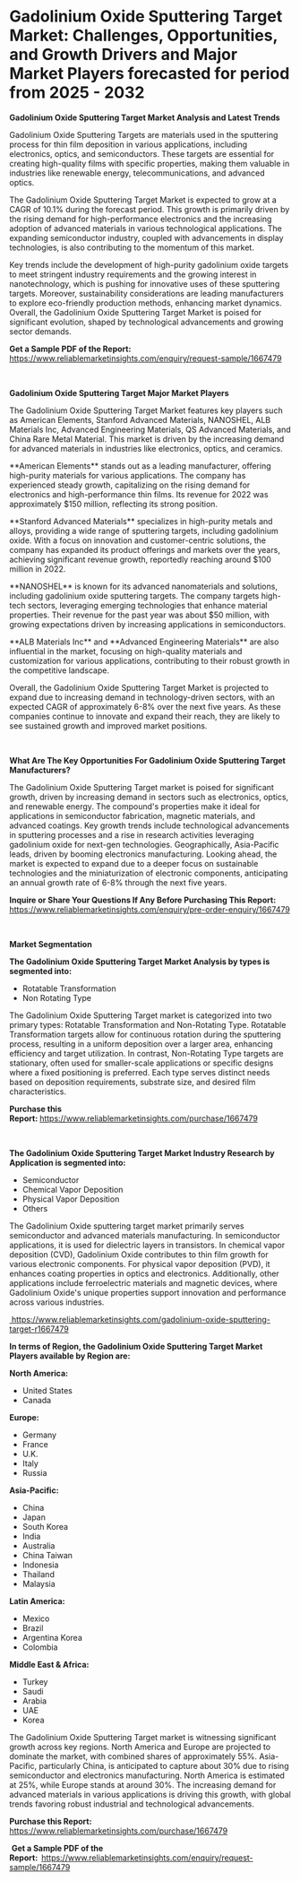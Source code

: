 <p><h1>Gadolinium Oxide Sputtering Target Market: Challenges, Opportunities, and Growth Drivers and Major Market Players forecasted for period from 2025 - 2032</h1></p><p><strong>Gadolinium Oxide Sputtering Target Market Analysis and Latest Trends</strong></p>
<p><p>Gadolinium Oxide Sputtering Targets are materials used in the sputtering process for thin film deposition in various applications, including electronics, optics, and semiconductors. These targets are essential for creating high-quality films with specific properties, making them valuable in industries like renewable energy, telecommunications, and advanced optics.</p><p>The Gadolinium Oxide Sputtering Target Market is expected to grow at a CAGR of 10.1% during the forecast period. This growth is primarily driven by the rising demand for high-performance electronics and the increasing adoption of advanced materials in various technological applications. The expanding semiconductor industry, coupled with advancements in display technologies, is also contributing to the momentum of this market.</p><p>Key trends include the development of high-purity gadolinium oxide targets to meet stringent industry requirements and the growing interest in nanotechnology, which is pushing for innovative uses of these sputtering targets. Moreover, sustainability considerations are leading manufacturers to explore eco-friendly production methods, enhancing market dynamics. Overall, the Gadolinium Oxide Sputtering Target Market is poised for significant evolution, shaped by technological advancements and growing sector demands.</p></p>
<p><strong>Get a Sample PDF of the Report:&nbsp;</strong> <a href="https://www.reliablemarketinsights.com/enquiry/request-sample/1667479?utm_campaign=2737&utm_medium=2&utm_source=Github&utm_content=ia&utm_term=18042025&utm_id=gadolinium-oxide-sputtering-target">https://www.reliablemarketinsights.com/enquiry/request-sample/1667479</a></p>
<p>&nbsp;</p>
<p><strong>Gadolinium Oxide Sputtering Target Major Market Players</strong></p>
<p><p>The Gadolinium Oxide Sputtering Target Market features key players such as American Elements, Stanford Advanced Materials, NANOSHEL, ALB Materials Inc, Advanced Engineering Materials, QS Advanced Materials, and China Rare Metal Material. This market is driven by the increasing demand for advanced materials in industries like electronics, optics, and ceramics.</p><p>**American Elements** stands out as a leading manufacturer, offering high-purity materials for various applications. The company has experienced steady growth, capitalizing on the rising demand for electronics and high-performance thin films. Its revenue for 2022 was approximately $150 million, reflecting its strong position.</p><p>**Stanford Advanced Materials** specializes in high-purity metals and alloys, providing a wide range of sputtering targets, including gadolinium oxide. With a focus on innovation and customer-centric solutions, the company has expanded its product offerings and markets over the years, achieving significant revenue growth, reportedly reaching around $100 million in 2022.</p><p>**NANOSHEL** is known for its advanced nanomaterials and solutions, including gadolinium oxide sputtering targets. The company targets high-tech sectors, leveraging emerging technologies that enhance material properties. Their revenue for the past year was about $50 million, with growing expectations driven by increasing applications in semiconductors.</p><p>**ALB Materials Inc** and **Advanced Engineering Materials** are also influential in the market, focusing on high-quality materials and customization for various applications, contributing to their robust growth in the competitive landscape.</p><p>Overall, the Gadolinium Oxide Sputtering Target Market is projected to expand due to increasing demand in technology-driven sectors, with an expected CAGR of approximately 6-8% over the next five years. As these companies continue to innovate and expand their reach, they are likely to see sustained growth and improved market positions.</p></p>
<p>&nbsp;</p>
<p><strong>What Are The Key Opportunities For Gadolinium Oxide Sputtering Target Manufacturers?</strong></p>
<p><p>The Gadolinium Oxide Sputtering Target market is poised for significant growth, driven by increasing demand in sectors such as electronics, optics, and renewable energy. The compound's properties make it ideal for applications in semiconductor fabrication, magnetic materials, and advanced coatings. Key growth trends include technological advancements in sputtering processes and a rise in research activities leveraging gadolinium oxide for next-gen technologies. Geographically, Asia-Pacific leads, driven by booming electronics manufacturing. Looking ahead, the market is expected to expand due to a deeper focus on sustainable technologies and the miniaturization of electronic components, anticipating an annual growth rate of 6-8% through the next five years.</p></p>
<p><strong>Inquire or Share Your Questions If Any Before Purchasing This Report:</strong> <a href="https://www.reliablemarketinsights.com/enquiry/pre-order-enquiry/1667479?utm_campaign=2737&utm_medium=2&utm_source=Github&utm_content=ia&utm_term=18042025&utm_id=gadolinium-oxide-sputtering-target">https://www.reliablemarketinsights.com/enquiry/pre-order-enquiry/1667479</a></p>
<p>&nbsp;</p>
<p><strong>Market Segmentation</strong></p>
<p><strong>The Gadolinium Oxide Sputtering Target Market Analysis by types is segmented into:</strong></p>
<p><ul><li>Rotatable Transformation</li><li>Non Rotating Type</li></ul></p>
<p><p>The Gadolinium Oxide Sputtering Target market is categorized into two primary types: Rotatable Transformation and Non-Rotating Type. Rotatable Transformation targets allow for continuous rotation during the sputtering process, resulting in a uniform deposition over a larger area, enhancing efficiency and target utilization. In contrast, Non-Rotating Type targets are stationary, often used for smaller-scale applications or specific designs where a fixed positioning is preferred. Each type serves distinct needs based on deposition requirements, substrate size, and desired film characteristics.</p></p>
<p><strong>Purchase this Report:&nbsp;</strong><a href="https://www.reliablemarketinsights.com/purchase/1667479?utm_campaign=2737&utm_medium=2&utm_source=Github&utm_content=ia&utm_term=18042025&utm_id=gadolinium-oxide-sputtering-target">https://www.reliablemarketinsights.com/purchase/1667479</a></p>
<p>&nbsp;</p>
<p><strong>The Gadolinium Oxide Sputtering Target Market Industry Research by Application is segmented into:</strong></p>
<p><ul><li>Semiconductor</li><li>Chemical Vapor Deposition</li><li>Physical Vapor Deposition</li><li>Others</li></ul></p>
<p><p>The Gadolinium Oxide sputtering target market primarily serves semiconductor and advanced materials manufacturing. In semiconductor applications, it is used for dielectric layers in transistors. In chemical vapor deposition (CVD), Gadolinium Oxide contributes to thin film growth for various electronic components. For physical vapor deposition (PVD), it enhances coating properties in optics and electronics. Additionally, other applications include ferroelectric materials and magnetic devices, where Gadolinium Oxide's unique properties support innovation and performance across various industries.</p></p>
<p><a href="https://www.reliablemarketinsights.com/gadolinium-oxide-sputtering-target-r1667479?utm_campaign=2737&utm_medium=2&utm_source=Github&utm_content=ia&utm_term=18042025&utm_id=gadolinium-oxide-sputtering-target">&nbsp;https://www.reliablemarketinsights.com/gadolinium-oxide-sputtering-target-r1667479</a></p>
<p><strong>In terms of Region, the Gadolinium Oxide Sputtering Target Market Players available by Region are:</strong></p>
<p>
    <p> <strong> North America: </strong>
        <ul>
            <li>United States</li>
            <li>Canada</li>
        </ul>
        </p> 
    <p> <strong> Europe: </strong>
        <ul>
            <li>Germany</li>
            <li>France</li>
            <li>U.K.</li>
            <li>Italy</li>
            <li>Russia</li>
        </ul>
        </p> 
    <p> <strong> Asia-Pacific: </strong>
        <ul>
            <li>China</li>
            <li>Japan</li>
            <li>South Korea</li>
            <li>India</li>
            <li>Australia</li>
            <li>China Taiwan</li>
            <li>Indonesia</li>
            <li>Thailand</li>
            <li>Malaysia</li>
        </ul>
        </p> 
    <p> <strong> Latin America: </strong>
        <ul>
            <li>Mexico</li>
            <li>Brazil</li>
            <li>Argentina Korea</li>
            <li>Colombia</li>
        </ul>
        </p> 
    <p> <strong> Middle East & Africa: </strong>
        <ul>
            <li>Turkey</li>
            <li>Saudi</li>
            <li>Arabia</li>
            <li>UAE</li>
            <li>Korea</li>
        </ul>
    </p>
    </p>
<p><p>The Gadolinium Oxide Sputtering Target market is witnessing significant growth across key regions. North America and Europe are projected to dominate the market, with combined shares of approximately 55%. Asia-Pacific, particularly China, is anticipated to capture about 30% due to rising semiconductor and electronics manufacturing. North America is estimated at 25%, while Europe stands at around 30%. The increasing demand for advanced materials in various applications is driving this growth, with global trends favoring robust industrial and technological advancements.</p></p>
<p><strong>Purchase this Report: </strong><a href="https://www.reliablemarketinsights.com/purchase/1667479?utm_campaign=2737&utm_medium=2&utm_source=Github&utm_content=ia&utm_term=18042025&utm_id=gadolinium-oxide-sputtering-target">https://www.reliablemarketinsights.com/purchase/1667479</a></p>
<p>&nbsp;<strong>Get a Sample PDF of the Report:&nbsp;&nbsp;</strong><a href="https://www.reliablemarketinsights.com/enquiry/request-sample/1667479?utm_campaign=2737&utm_medium=2&utm_source=Github&utm_content=ia&utm_term=18042025&utm_id=gadolinium-oxide-sputtering-target">https://www.reliablemarketinsights.com/enquiry/request-sample/1667479</a></p>
<p><strong></strong></p>
<p><p></p><p></p><p></p></p>